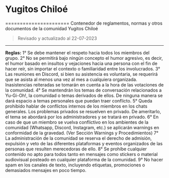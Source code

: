 # Yugitos Chiloé
======================
Contenedor de reglamentos, normas y otros documentos de la comunidad Yugitos Chiloé
> Revisado y actualizado al 22-07-2023
----------

**Reglas:**
1° Se debe mantener el respeto hacia todos los miembros del grupo. 
2° No se permitirá bajo ningún concepto el humor agresivo, es decir, el humor basado en insultos y vejaciones hacia una persona con el fin de hacer reír, sin importar el contexto o familiaridad entre los involucrados.
3° Las reuniones en Discord, si bien su asistencia es voluntaria, se requerirá que se asista al menos una vez al mes a cualquiera organizada. Inasistencias reiteradas se tomarán en cuenta a la hora de las votaciones de la comunidad.
4° Se mantendrán los temas de conversación relacionados a Yu-Gi-Oh!, la comunidad o temas derivados de ellos. De ninguna manera se dará espacio a temas personales que puedan traer conflicto.
5° Queda prohibido hablar de conflictos internos de los miembros en los chats generales. Los problemas privados se resuelven en privado. De ameritarlo, el tema se abordará por los administradores y se tratará en privado.
6° En caso de que un miembro se vuelva conflictivo en los ambientes de la comunidad (Whatsapp, Discord, Instagram, etc.) se aplicarán warnings en conformidad de la gravedad. (Ver Sección Warnings y Procedimientos)
7° La administración de la comunidad se reserva el derecho de admisión, expulsión y veto de las diferentes plataformas y eventos organizados de las personas que resulten merecedoras de ello.
8° Se prohíbe cualquier contenido no apto para todos tanto en mensajes como stickers o material audiovisual posteado en cualquier plataforma de la comunidad.
9° No hacer spam en los canales de texto, incluyendo etiquetas, promociones o demasiados mensajes en poco tiempo.

